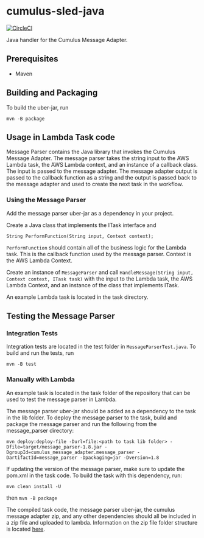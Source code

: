 # cumulus-sled-java

[![CircleCI](https://circleci.com/gh/cumulus-nasa/cumulus-message-adapter-java.svg?style=svg)](https://circleci.com/gh/cumulus-nasa/cumulus-message-adapter-java)

Java handler for the Cumulus Message Adapter. 

## Prerequisites

  - Maven

## Building and Packaging

To build the uber-jar, run

```mvn -B package``` 

## Usage in Lambda Task code  

Message Parser contains the Java library that invokes the Cumulus Message Adapter. The message parser takes the string input to the AWS Lambda task, the AWS Lambda context, and an instance of a callback class. The input is passed to the message adapter. The message adapter output is passed to the callback function as a string and the output is passed back to the message adapter and used to create the next task in the workflow.

### Using the Message Parser

Add the message parser uber-jar as a dependency in your project.

Create a Java class that implements the ITask interface and  

```String PerformFunction(String input, Context context);```

```PerformFunction``` should contain all of the business logic for the Lambda task. This is the callback function used by the message parser. Context is the AWS Lambda Context.

Create an instance of ```MessageParser``` and call ```HandleMessage(String input, Context context, ITask task)``` with the input to the Lambda task, the AWS Lambda Context, and an instance of the class that implements ITask.

An example Lambda task is located in the task directory.

## Testing the Message Parser

### Integration Tests

Integration tests are located in the test folder in ```MessageParserTest.java```. To build and run the tests, run 

```mvn -B test```

### Manually with Lambda

An example task is located in the task folder of the repository that can be used to test the message parser in Lambda.

The message parser uber-jar should be added as a dependency to the task in the lib folder. To deploy the message parser to the task, build and package the message parser and run the following from the message_parser directory: 

```mvn deploy:deploy-file -Durl=file:<path to task lib folder> -Dfile=target/message_parser-1.8.jar -DgroupId=cumulus_message_adapter.message_parser -DartifactId=message_parser -Dpackaging=jar -Dversion=1.8```

If updating the version of the message parser, make sure to update the pom.xml in the task code. To build the task with this dependency, run:

```mvn clean install -U```

then ```mvn -B package```

The compiled task code, the message parser uber-jar, the cumulus message adapter zip, and any other dependencies should all be included in a zip file and uploaded to lambda. Information on the zip file folder structure is located [here](https://docs.aws.amazon.com/lambda/latest/dg/create-deployment-pkg-zip-java.html).
